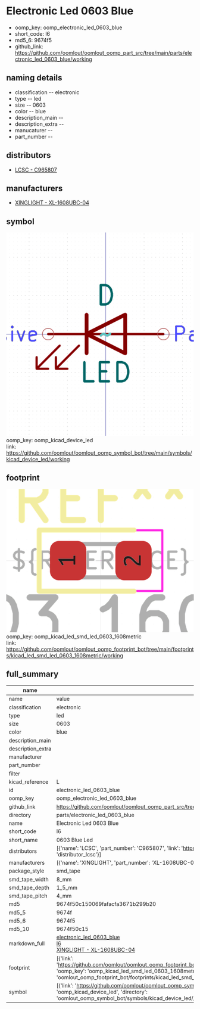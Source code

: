 # Electronic Led 0603 Blue

  
* oomp_key: oomp_electronic_led_0603_blue 
* short_code: l6
* md5_6: 9674f5  
* github_link: https://github.com/oomlout/oomlout_oomp_part_src/tree/main/parts/electronic_led_0603_blue/working  
## naming details
* classification -- electronic
* type -- led
* size -- 0603
* color -- blue
* description_main -- 
* description_extra -- 
* manucaturer -- 
* part_number -- 

## distributors
* [LCSC - C965807](https://lcsc.com/product-detail/C965807.html)  

## manufacturers
* [XINGLIGHT - XL-1608UBC-04]()  

## symbol

![](symbol/0/working/working_600.png)  
oomp_key: oomp_kicad_device_led  
link: https://github.com/oomlout/oomlout_oomp_symbol_bot/tree/main/symbols/kicad_device_led/working  

## footprint

![](footprint/0/working/working_600.png)  
oomp_key: oomp_kicad_led_smd_led_0603_1608metric  
link: https://github.com/oomlout/oomlout_oomp_footprint_bot/tree/main/footprints/kicad_led_smd_led_0603_1608metric/working  

## full_summary
| name | value | 
| --- | --- | 
| name | value | 
| classification | electronic | 
| type | led | 
| size | 0603 | 
| color | blue | 
| description_main |  | 
| description_extra |  | 
| manufacturer |  | 
| part_number |  | 
| filter |  | 
| kicad_reference | L | 
| id | electronic_led_0603_blue | 
| oomp_key | oomp_electronic_led_0603_blue | 
| github_link | https://github.com/oomlout/oomlout_oomp_part_src/tree/main/parts/electronic_led_0603_blue/working | 
| directory | parts/electronic_led_0603_blue | 
| name | Electronic Led 0603 Blue | 
| short_code | l6 | 
| short_name | 0603 Blue Led | 
| distributors | [{'name': 'LCSC', 'part_number': 'C965807', 'link': 'https://lcsc.com/product-detail/C965807.html', 'id': 'distributor_lcsc'}] | 
| manufacturers | [{'name': 'XINGLIGHT', 'part_number': 'XL-1608UBC-04', 'link': '', 'id': 'manufacturer_xinglight'}] | 
| package_style | smd_tape | 
| smd_tape_width | 8_mm | 
| smd_tape_depth | 1_5_mm | 
| smd_tape_pitch | 4_mm | 
| md5 | 9674f50c150069fafacfa3671b299b20 | 
| md5_5 | 9674f | 
| md5_6 | 9674f5 | 
| md5_10 | 9674f50c15 | 
| markdown_full | [electronic_led_0603_blue](https://github.com/oomlout/oomlout_oomp_part_src/tree/main/parts/electronic_led_0603_blue/working)<br>[l6](https://github.com/oomlout/oomlout_oomp_part_src/tree/main/parts/electronic_led_0603_blue/working)<br>[XINGLIGHT - XL-1608UBC-04<br>]() | 
| footprint | [{'link': 'https://github.com/oomlout/oomlout_oomp_footprint_bot/tree/main/foootprntss/kicad_led_smd_led_0603_1608metric', 'oomp_key': 'oomp_kicad_led_smd_led_0603_1608metric', 'directory': 'oomlout_oomp_footprint_bot/footprints/kicad_led_smd_led_0603_1608metric//working/working.kicad_mod'}] | 
| symbol | [{'link': 'https://github.com/oomlout/oomlout_oomp_symbol_bot/tree/main/symbols/kicad_device_led', 'oomp_key': 'oomp_kicad_device_led', 'directory': 'oomlout_oomp_symbol_bot/symbols/kicad_device_led//working/working.kicad_sym'}] | 
